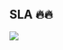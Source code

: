 ## SLA 🔥🔥

![](https://media2.giphy.com/media/v1.Y2lkPTc5MGI3NjExZmZwYmZrY2Z3cmN6d3BudDNsMm9ocm5wazY2MjBpc2UzaXI0Nmt3YyZlcD12MV9pbnRlcm5hbF9naWZfYnlfaWQmY3Q9Zw/9yVxM6UbP9WKbz5bYh/giphy.gif)
